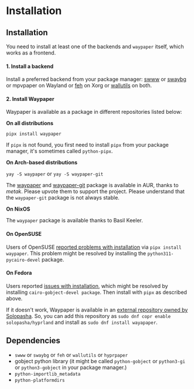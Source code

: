 # Installation

## Installation

You need to install at least one of the backends and `waypaper` itself, which works as a frontend.

#### 1. Install a backend

Install a preferred backend from your package manager: [swww](https://github.com/Horus645/swww) or [swaybg](https://github.com/swaywm/swaybg) or mpvpaper on Wayland or [feh](https://github.com/derf/feh) on Xorg or [wallutils](https://github.com/xyproto/wallutils) on both.

#### 2. Install Waypaper

Waypaper is available as a package in different repositories listed below:

**On all distributions**

`pipx install waypaper`

If `pipx` is not found, you first need to install `pipx` from your package manager, it's sometimes called `python-pipx`.

**On Arch-based distributions**

`yay -S waypaper` or `yay -S waypaper-git`

The [waypaper](https://aur.archlinux.org/packages/waypaper) and [waypaper-git](https://aur.archlinux.org/packages/waypaper-git) package is available in AUR, thanks to _metak_. Please upvote them to support the project. Please understand that the `waypaper-git` package is not always stable.

**On NixOS**

The `waypaper` package is available thanks to Basil Keeler.

#### On OpenSUSE

Users of OpenSUSE [reported problems with installation](https://github.com/anufrievroman/waypaper/issues/30) via `pipx install waypaper`. This problem might be resolved by installing the `python311-pycairo-devel` package.

#### On Fedora

Users reported [issues with installation](https://github.com/anufrievroman/waypaper/issues/53), which might be resolved by installing `cairo-gobject-devel package`. Then install with `pipx` as described above.&#x20;

If it doesn't work, Waypaper is available in an [external repository owned by Solopasha](https://copr.fedorainfracloud.org/coprs/solopasha/hyprland/). So, you can add this repository as `sudo dnf copr enable solopasha/hyprland` and install as `sudo dnf install wayapaper`.

## Dependencies

* `swww` or `swaybg` or `feh` or `wallutils` or `hyprpaper`
* gobject python library (it might be called `python-gobject` or `python3-gi` or `python3-gobject` in your package manager.)
* `python-importlib_metadata`
* `python-platformdirs`
